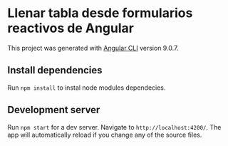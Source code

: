 # Llenar tabla desde formularios reactivos de Angular

This project was generated with [Angular CLI](https://github.com/angular/angular-cli) version 9.0.7.

## Install dependencies

Run `npm install` to instal node modules dependecies.

## Development server

Run `npm start` for a dev server. Navigate to `http://localhost:4200/`. The app will automatically reload if you change any of the source files.

